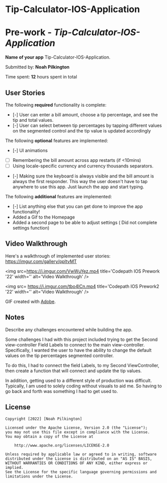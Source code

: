 # Tip-Calculator-IOS-Application
# Pre-work - *Tip-Calculator-IOS-Application*

**Name of your app** Tip-Calculator-IOS-Application.

Submitted by: **Noah Pilkington**

Time spent: **12** hours spent in total

## User Stories

The following **required** functionality is complete:

* [-] User can enter a bill amount, choose a tip percentage, and see the tip and total values.
* [-] User can select between tip percentages by tapping different values on the segmented control and the tip value is updated accordingly

The following **optional** features are implemented:

* [-] UI animations
* [ ] Remembering the bill amount across app restarts (if <10mins)
* [ ] Using locale-specific currency and currency thousands separators.
* [-] Making sure the keyboard is always visible and the bill amount is always the first responder. This way the user doesn't have to tap anywhere to use this app. Just launch the app and start typing.

The following **additional** features are implemented:

- [-] List anything else that you can get done to improve the app functionality!
- Added a Gif to the Homepage
- Added a second page to be able to adjust settings ( Did not complete settings function)

## Video Walkthrough

Here's a walkthrough of implemented user stories:
https://imgur.com/gallery/ppltvMT


<img src=https://i.imgur.com/VwWuYez.mp4 title='Codepath IOS Prework '22' width='' alt='Video Walkthrough' />


<img src= https://i.imgur.com/tbo4lCn.mp4 title='Codepath IOS Prework2 '22' width='' alt='Video Walkthrough' />


GIF created with [Adobe](https://www.adobe.com/express/feature/video/convert/video-to-gif).

## Notes

Describe any challenges encountered while building the app.

Some challenges I had with this project included trying to get the Second view-controller Field Labels to connect to the main view-controller. 
Specifically, I wanted the user to have the ability to change the default values on the tip percentages segmented controller. 

To do this, I had to connect the field Labels, to my Second ViewController, then create a function that will connect and update the tip values. 

In addition, getting used to a different style of production was difficult. Typically, I am used to solely coding without visuals to aid me. So having to go back and forth was something I had to get used to. 
## License

    Copyright [2022] [Noah Pilkington]

    Licensed under the Apache License, Version 2.0 (the "License");
    you may not use this file except in compliance with the License.
    You may obtain a copy of the License at

        http://www.apache.org/licenses/LICENSE-2.0

    Unless required by applicable law or agreed to in writing, software
    distributed under the License is distributed on an "AS IS" BASIS,
    WITHOUT WARRANTIES OR CONDITIONS OF ANY KIND, either express or implied.
    See the License for the specific language governing permissions and
    limitations under the License.
